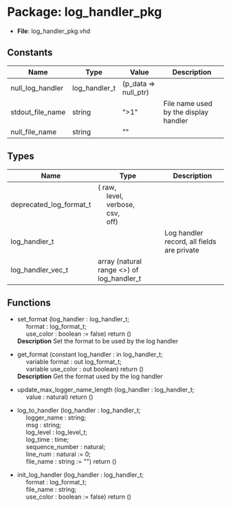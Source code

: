 # Package: log_handler_pkg

- **File**: log_handler_pkg.vhd
## Constants

| Name             | Type          | Value                 | Description                             |
| ---------------- | ------------- | --------------------- | --------------------------------------- |
| null_log_handler | log_handler_t |  (p_data => null_ptr) |                                         |
| stdout_file_name | string        |  ">1"                 |  File name used by the display handler  |
| null_file_name   | string        |  ""                   |                                         |
## Types

| Name                    | Type                                                                                                                                                                                  | Description                                  |
| ----------------------- | ------------------------------------------------------------------------------------------------------------------------------------------------------------------------------------- | -------------------------------------------- |
| deprecated_log_format_t | ( raw,<br><span style="padding-left:20px">  level,<br><span style="padding-left:20px">  verbose,<br><span style="padding-left:20px">  csv,<br><span style="padding-left:20px">  off)  |                                              |
| log_handler_t           |                                                                                                                                                                                       |  Log handler record, all fields are private  |
| log_handler_vec_t       | array (natural range <>) of log_handler_t                                                                                                                                             |                                              |
## Functions
- set_format <font id="function_arguments">(log_handler : log_handler_t;<br><span style="padding-left:20px"> format : log_format_t;<br><span style="padding-left:20px"> use_color : boolean := false) </font> <font id="function_return">return ()</font>
</br>**Description**
 Set the format to be used by the log handler

- get_format <font id="function_arguments">(constant log_handler : in log_handler_t;<br><span style="padding-left:20px"> variable format : out log_format_t;<br><span style="padding-left:20px"> variable use_color : out boolean) </font> <font id="function_return">return ()</font>
</br>**Description**
 Get the format used by the log handler

- update_max_logger_name_length <font id="function_arguments">(log_handler : log_handler_t;<br><span style="padding-left:20px"> value : natural) </font> <font id="function_return">return ()</font>
- log_to_handler <font id="function_arguments">(log_handler : log_handler_t;<br><span style="padding-left:20px"> logger_name : string;<br><span style="padding-left:20px"> msg : string;<br><span style="padding-left:20px"> log_level : log_level_t;<br><span style="padding-left:20px"> log_time : time;<br><span style="padding-left:20px"> sequence_number : natural;<br><span style="padding-left:20px"> line_num : natural := 0;<br><span style="padding-left:20px"> file_name : string := "") </font> <font id="function_return">return ()</font>
- init_log_handler <font id="function_arguments">(log_handler : log_handler_t;<br><span style="padding-left:20px"> format : log_format_t;<br><span style="padding-left:20px"> file_name : string;<br><span style="padding-left:20px"> use_color : boolean := false) </font> <font id="function_return">return ()</font>
